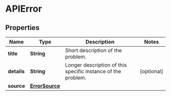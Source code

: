 

# APIError

## Properties

Name | Type | Description | Notes
------------ | ------------- | ------------- | -------------
**title** | **String** | Short description of the problem. | 
**details** | **String** | Longer description of this specific instance of the problem. |  [optional]
**source** | [**ErrorSource**](ErrorSource.md) |  | 



